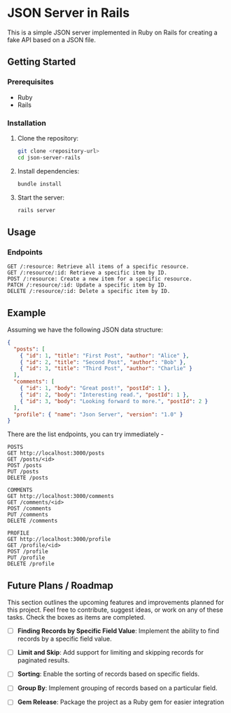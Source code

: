 # JSON Server in Rails

This is a simple JSON server implemented in Ruby on Rails for creating a fake API based on a JSON file.

## Getting Started

### Prerequisites

- Ruby
- Rails

### Installation

1. Clone the repository:

   ```bash
   git clone <repository-url>
   cd json-server-rails

2. Install dependencies:

    ```bash
    bundle install
    ```

3. Start the server:
    
    ```bash
    rails server
    ```

## Usage
### Endpoints
```
GET /:resource: Retrieve all items of a specific resource.
GET /:resource/:id: Retrieve a specific item by ID.
POST /:resource: Create a new item for a specific resource.
PATCH /:resource/:id: Update a specific item by ID.
DELETE /:resource/:id: Delete a specific item by ID.
```

## Example
Assuming we have the following JSON data structure:

```json
{
  "posts": [
    { "id": 1, "title": "First Post", "author": "Alice" },
    { "id": 2, "title": "Second Post", "author": "Bob" },
    { "id": 3, "title": "Third Post", "author": "Charlie" }
  ],
  "comments": [
    { "id": 1, "body": "Great post!", "postId": 1 },
    { "id": 2, "body": "Interesting read.", "postId": 1 },
    { "id": 3, "body": "Looking forward to more.", "postId": 2 }
  ],
  "profile": { "name": "Json Server", "version": "1.0" }
}
```
There are the list endpoints, you can try immediately -

```
POSTS
GET http://localhost:3000/posts
GET /posts/<id>
POST /posts
PUT /posts
DELETE /posts

COMMENTS
GET http://localhost:3000/comments
GET /comments/<id>
POST /comments
PUT /comments
DELETE /comments

PROFILE
GET http://localhost:3000/profile
GET /profile/<id>
POST /profile
PUT /profile
DELETE /profile
```

## Future Plans / Roadmap

This section outlines the upcoming features and improvements planned for this project. Feel free to contribute, suggest ideas, or work on any of these tasks. Check the boxes as items are completed.

- [ ] **Finding Records by Specific Field Value**: Implement the ability to find records by a specific field value.

- [ ] **Limit and Skip**: Add support for limiting and skipping records for paginated results.

- [ ] **Sorting**: Enable the sorting of records based on specific fields.

- [ ] **Group By**: Implement grouping of records based on a particular field.

- [ ] **Gem Release**: Package the project as a Ruby gem for easier integration



